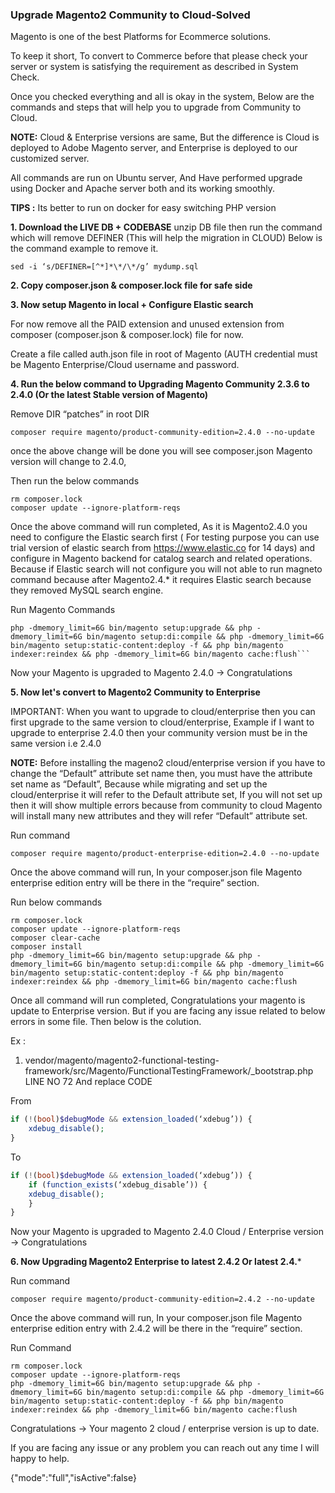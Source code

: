 
### Upgrade Magento2 Community to Cloud-Solved

Magento is one of the best Platforms for Ecommerce solutions.

To keep it short, To convert to Commerce before that please check your server or system is satisfying the requirement as described in System Check.

Once you checked everything and all is okay in the system, Below are the commands and steps that will help you to upgrade from Community to Cloud.

**NOTE:** Cloud & Enterprise versions are same, But the difference is Cloud is deployed to Adobe Magento server, and Enterprise is deployed to our customized server.

All commands are run on Ubuntu server, And Have performed upgrade using Docker and Apache server both and its working smoothly.

**TIPS :** Its better to run on docker for easy switching PHP version

**1. Download the LIVE DB + CODEBASE**
unzip DB file then run the command which will remove DEFINER (This will help the migration in CLOUD) Below is the command example to remove it.

```shell
sed -i ‘s/DEFINER=[^*]*\*/\*/g’ mydump.sql
```

**2. Copy composer.json & composer.lock file for safe side**

**3. Now setup Magento in local + Configure Elastic search**

For now remove all the PAID extension and unused extension from composer (composer.json & composer.lock) file for now.

Create a file called auth.json file in root of Magento (AUTH credential must be Magento Enterprise/Cloud username and password.

**4. Run the below command to Upgrading Magento Community 2.3.6 to 2.4.0 (Or the latest Stable version of Magento)**

Remove DIR “patches” in root DIR

```shell
composer require magento/product-community-edition=2.4.0 --no-update
```

once the above change will be done you will see composer.json Magento version will change to 2.4.0,

Then run the below commands

```shell
rm composer.lock
composer update --ignore-platform-reqs
```

Once the above command will run completed, As it is Magento2.4.0 you need to configure the Elastic search first ( For testing purpose you can use trial version of elastic search from https://www.elastic.co for 14 days) and configure in Magento backend for catalog search and related operations. Because if Elastic search will not configure you will not able to run magneto command because after Magento2.4.* it requires Elastic search because they removed MySQL search engine.

Run Magento Commands

```shell
php -dmemory_limit=6G bin/magento setup:upgrade && php -dmemory_limit=6G bin/magento setup:di:compile && php -dmemory_limit=6G bin/magento setup:static-content:deploy -f && php bin/magento indexer:reindex && php -dmemory_limit=6G bin/magento cache:flush```
```
Now your Magento is upgraded to Magento 2.4.0 → Congratulations

**5. Now let's convert to Magento2 Community to Enterprise**

IMPORTANT: When you want to upgrade to cloud/enterprise then you can first upgrade to the same version to cloud/enterprise, Example if I want to upgrade to enterprise 2.4.0 then your community version must be in the same version i.e 2.4.0

**NOTE:**  Before installing the mageno2 cloud/enterprise version if you have to change the “Default” attribute set name then, you must have the attribute set name as “Default”, Because while migrating and set up the cloud/enterprise it will refer to the Default attribute set, If you will not set up then it will show multiple errors because from community to cloud Magento will install many new attributes and they will refer “Default” attribute set.

Run command

```shell
composer require magento/product-enterprise-edition=2.4.0 --no-update
```

Once the above command will run, In your composer.json file Magento enterprise edition entry will be there in the “require” section.

Run below commands

```shell
rm composer.lock
composer update --ignore-platform-reqs
composer clear-cache
composer install
php -dmemory_limit=6G bin/magento setup:upgrade && php -dmemory_limit=6G bin/magento setup:di:compile && php -dmemory_limit=6G bin/magento setup:static-content:deploy -f && php bin/magento indexer:reindex && php -dmemory_limit=6G bin/magento cache:flush
```
Once all command will run completed, Congratulations your magento is update to Enterprise version. But if you are facing any issue related to below errors in some file. Then below is the colution.

Ex :

1. vendor/magento/magento2-functional-testing-framework/src/Magento/FunctionalTestingFramework/_bootstrap.php LINE NO 72 And replace CODE

From
```php
if (!(bool)$debugMode && extension_loaded(‘xdebug’)) {
	xdebug_disable();
}

```
To
```php
if (!(bool)$debugMode && extension_loaded(‘xdebug’)) {
	if (function_exists(‘xdebug_disable’)) {
	xdebug_disable();
	}
}
```

Now your Magento is upgraded to Magento 2.4.0 Cloud / Enterprise version → Congratulations

**6. Now Upgrading Magento2 Enterprise to latest 2.4.2 Or latest 2.4.***

Run command
 ```shell
 composer require magento/product-community-edition=2.4.2 --no-update
 ```
Once the above command will run, In your composer.json file Magento enterprise edition entry with 2.4.2 will be there in the “require” section.

Run Command
```shell
rm composer.lock
composer update --ignore-platform-reqs
php -dmemory_limit=6G bin/magento setup:upgrade && php -dmemory_limit=6G bin/magento setup:di:compile && php -dmemory_limit=6G bin/magento setup:static-content:deploy -f && php bin/magento indexer:reindex && php -dmemory_limit=6G bin/magento cache:flush
```
Congratulations → Your magento 2 cloud / enterprise version is up to date.

If you are facing any issue or any problem you can reach out any time I will happy to help.

{"mode":"full","isActive":false}